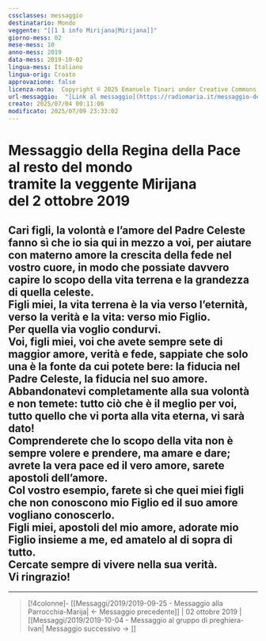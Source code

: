 ```yaml
---
cssclasses: messaggio
destinatario: Mondo
veggente: "[[1 1 info Mirijana|Mirijana]]"
giorno-mess: 02
mese-mess: 10
anno-mess: 2019
data-mess: 2019-10-02
lingua-mess: Italiano
lingua-orig: Croato
approvazione: false
licenza-nota:  Copyright © 2025 Emanuele Tinari under Creative Commons BY-NC-SA 4.0 https://creativecommons.org/licenses/by-nc-sa/4.0/
url-messaggio:  "[Link al messaggio](https://radiomaria.it/messaggio-del-2-ottobre-2019/)"
creato: 2025/07/04 00:11:06
modificato: 2025/07/09 23:33:02
---
```


# Messaggio della Regina della Pace<br>al resto del mondo<br>tramite la veggente Mirijana<br>del 2 ottobre 2019

## Cari figli, la volontà e l’amore del Padre Celeste fanno sì che io sia qui in mezzo a voi, per aiutare con materno amore la crescita della fede nel vostro cuore, in modo che possiate davvero capire lo scopo della vita terrena e la grandezza di quella celeste.<br>Figli miei, la vita terrena è la via verso l’eternità, verso la verità e la vita: verso mio Figlio.<br>Per quella via voglio condurvi.<br>Voi, figli miei, voi che avete sempre sete di maggior amore, verità e fede, sappiate che solo una è la fonte da cui potete bere: la fiducia nel Padre Celeste, la fiducia nel suo amore.<br>Abbandonatevi completamente alla sua volontà e non temete: tutto ciò che è il meglio per voi, tutto quello che vi porta alla vita eterna, vi sarà dato!<br>Comprenderete che lo scopo della vita non è sempre volere e prendere, ma amare e dare; avrete la vera pace ed il vero amore, sarete apostoli dell’amore.<br>Col vostro esempio, farete sì che quei miei figli che non conoscono mio Figlio ed il suo amore vogliano conoscerlo.<br>Figli miei, apostoli del mio amore, adorate mio Figlio insieme a me, ed amatelo al di sopra di tutto.<br>Cercate sempre di vivere nella sua verità.<br>Vi ringrazio!

***

> [!4colonne]- [[Messaggi/2019/2019-09-25 - Messaggio alla Parrocchia-Marija| ← Messaggio precedente]] | 02 ottobre 2019 | [[Messaggi/2019/2019-10-04 - Messaggio al gruppo di preghiera-Ivan| Messaggio successivo → ]]
